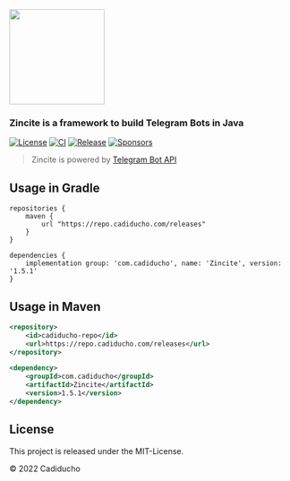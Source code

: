 <img src="https://i.imgur.com/HlrY0Ut.png" height="170">

### Zincite is a framework to build Telegram Bots in Java

[![License](https://img.shields.io/github/license/Cadiducho/Zincite)](https://github.com/Cadiducho/Zincite/blob/master/LICENSE)
[![CI](https://github.com/Cadiducho/Zincite/actions/workflows/gradle.yml/badge.svg)](https://github.com/Cadiducho/Zincite/actions/workflows/gradle.yml)
[![Release](https://img.shields.io/github/release/Cadiducho/Zincite.svg)](https://github.com/Cadiducho/Zincite/releases)
[![Sponsors](https://img.shields.io/github/sponsors/Cadiducho)](https://github.com/sponsors/Cadiducho)


> Zincite is powered by [Telegram Bot API](https://github.com/Cadiducho/Telegram-Bot-API)

## Usage in Gradle
```
repositories {
    maven {
        url "https://repo.cadiducho.com/releases"
    }
}

dependencies {
    implementation group: 'com.cadiducho', name: 'Zincite', version: '1.5.1'
}
```
## Usage in Maven
```xml
<repository>
    <id>cadiducho-repo</id>
    <url>https://repo.cadiducho.com/releases</url>
</repository>

<dependency>
    <groupId>com.cadiducho</groupId>
    <artifactId>Zincite</artifactId>
    <version>1.5.1</version>
</dependency>
```

## License
This project is released under the MIT-License.

© 2022 Cadiducho